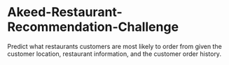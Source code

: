 # Akeed-Restaurant-Recommendation-Challenge

Predict what restaurants customers are most likely to order from given the customer location, restaurant information, and the customer order history.
